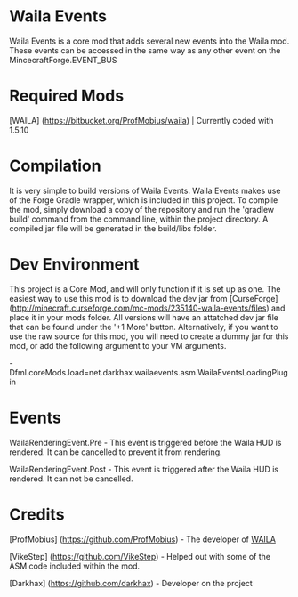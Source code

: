 Waila Events
=====
Waila Events is a core mod that adds several new events into the Waila mod. These events can be accessed in the same way as any other event on the MincecraftForge.EVENT_BUS

Required Mods
=============
[WAILA] (https://bitbucket.org/ProfMobius/waila) | Currently coded with 1.5.10

Compilation
===========
It is very simple to build versions of Waila Events. Waila Events makes use of the Forge Gradle wrapper, which is included in this project. To compile the mod, simply download a copy of the repository and run the 'gradlew build' command from the command line, within the project directory. A compiled jar file will be generated in the build/libs folder.

Dev Environment
===============
This project is a Core Mod, and will only function if it is set up as one. The easiest way to use this mod is to download the dev jar from [CurseForge] (http://minecraft.curseforge.com/mc-mods/235140-waila-events/files) and place it in your mods folder. All versions will have an attatched dev jar file that can be found under the '+1 More' button. Alternatively, if you want to use the raw source for this mod, you will need to create a dummy jar for this mod, or add the following argument to your VM arguments.    

-Dfml.coreMods.load=net.darkhax.wailaevents.asm.WailaEventsLoadingPlugin      

Events
======
WailaRenderingEvent.Pre - This event is triggered before the Waila HUD is rendered. It can be cancelled to prevent it from rendering. 

WailaRenderingEvent.Post - This event is triggered after the Waila HUD is rendered. It can not be cancelled.

Credits
=======
[ProfMobius] (https://github.com/ProfMobius) - The developer of [WAILA](http://www.minecraftforum.net/topic/1846244-)

[VikeStep] (https://github.com/VikeStep) - Helped out with some of the ASM code included within the mod.

[Darkhax] (https://github.com/darkhax) - Developer on the project
